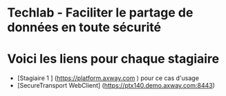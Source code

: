# Techlab - Faciliter le partage de données en toute sécurité
# Voici les liens pour chaque stagiaire

- [Stagiaire 1 ] (https://platform.axway.com ) pour ce cas d'usage
- [SecureTransport WebClient] (https://ptx140.demo.axway.com:8443)

